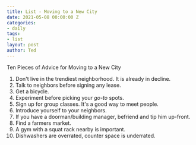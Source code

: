 ```yaml
---
title: List - Moving to a New City
date: 2021-05-08 00:00:00 Z
categories:
- daily
tags:
- list
layout: post
author: Ted
---
```


Ten Pieces of Advice for Moving to a New City

1. Don't live in the trendiest neighborhood. It is already in decline.
1. Talk to neighbors before signing any lease.
1. Get a bicycle.
1. Experiment before picking your _go-to_ spots.
1. Sign up for group classes. It's a good way to meet people.
1. Introduce yourself to your neighbors.
1. If you have a doorman/building manager, befriend and tip him up-front.
1. Find a farmers market.
1. A gym with a squat rack nearby is important.
1. Dishwashers are overrated, counter space is underrated.
